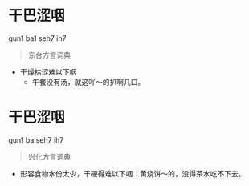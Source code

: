 # 干巴涩咽
gun1 ba1 seh7 ih7
> 东台方言词典
- 干燥枯涩难以下咽
  - 午餐没有汤，就这吖～的扒啊几口。

# 干巴涩咽
gun1 ba seh7 ih7
> 兴化方言词典
- 形容食物水份太少，干硬得难以下咽：黄烧饼～的，没得茶水吃不下去。
